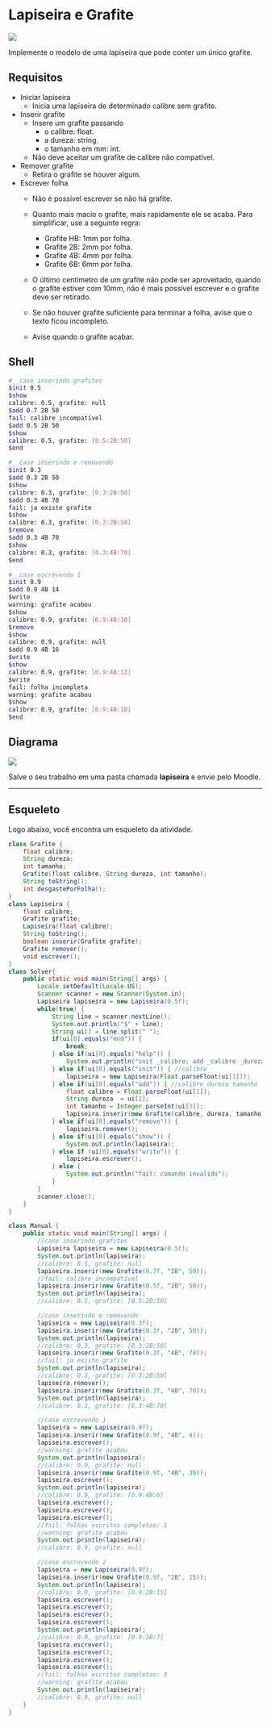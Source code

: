 # Lapiseira e Grafite
![](figura.jpg)

Implemente o modelo de uma lapiseira que pode conter um único grafite.

## Requisitos
- Iniciar lapiseira
    - Inicia uma lapiseira de determinado calibre sem grafite.
- Inserir grafite
    - Insere um grafite passando
        - o calibre: float.
        - a dureza: string.
        - o tamanho em mm: int.
    - Não deve aceitar um grafite de calibre não compatível.
- Remover grafite
    - Retira o grafite se houver algum.
- Escrever folha
    - Não é possível escrever se não há grafite.
    - Quanto mais macio o grafite, mais rapidamente ele se acaba. Para simplificar, use a seguinte regra:
        - Grafite HB: 1mm por folha.
        - Grafite 2B: 2mm por folha.
        - Grafite 4B: 4mm por folha.
        - Grafite 6B: 6mm por folha.
        
    - O último centímetro de um grafite não pode ser aproveitado, quando o grafite estiver com 10mm, não é mais possível escrever e o grafite deve ser retirado.
    - Se não houver grafite suficiente para terminar a folha, avise que o texto ficou incompleto.
    - Avise quando o grafite acabar.


## Shell

```bash
#__case inserindo grafites
$init 0.5
$show
calibre: 0.5, grafite: null
$add 0.7 2B 50
fail: calibre incompatível
$add 0.5 2B 50
$show
calibre: 0.5, grafite: [0.5:2B:50]
$end
```

```bash
#__case inserindo e removendo
$init 0.3
$add 0.3 2B 50
$show
calibre: 0.3, grafite: [0.3:2B:50]
$add 0.3 4B 70
fail: ja existe grafite
$show
calibre: 0.3, grafite: [0.3:2B:50]
$remove
$add 0.3 4B 70
$show
calibre: 0.3, grafite: [0.3:4B:70]
$end
```

```bash
#__case escrevendo 1
$init 0.9
$add 0.9 4B 14
$write
warning: grafite acabou
$show
calibre: 0.9, grafite: [0.9:4B:10]
$remove
$show
calibre: 0.9, grafite: null
$add 0.9 4B 16
$write
$show
calibre: 0.9, grafite: [0.9:4B:12]
$write
fail: folha incompleta
warning: grafite acabou
$show
calibre: 0.9, grafite: [0.9:4B:10]
$end
```


## Diagrama

![](diagrama.png)

Salve o seu trabalho em uma pasta chamada **lapiseira** e envie pelo Moodle.

***
## Esqueleto

Logo abaixo, você encontra um esqueleto da atividade.

<!--FILTER Solver.java java-->
```java
class Grafite {
    float calibre;
    String dureza;
    int tamanho;
    Grafite(float calibre, String dureza, int tamanho);
    String toString();
    int desgastePorFolha();
}
class Lapiseira {
    float calibre;
    Grafite grafite;
    Lapiseira(float calibre);
    String toString();
    boolean inserir(Grafite grafite);
    Grafite remover();
    void escrever();
}
class Solver{
    public static void main(String[] args) {
        Locale.setDefault(Locale.US);
        Scanner scanner = new Scanner(System.in);
        Lapiseira lapiseira = new Lapiseira(0.5f);
        while(true) {
            String line = scanner.nextLine();
            System.out.println("$" + line);
            String ui[] = line.split(" ");
            if(ui[0].equals("end")) {
                break;
            } else if(ui[0].equals("help")) {
                System.out.println("init _calibre; add _calibre _dureza _tamanho; remove; write _folhas");
            } else if(ui[0].equals("init")) { //calibre
                lapiseira = new Lapiseira(Float.parseFloat(ui[1]));
            } else if(ui[0].equals("add")) { //calibre dureza tamanho
                float calibre = Float.parseFloat(ui[1]);
                String dureza  = ui[2];
                int tamanho = Integer.parseInt(ui[3]);
                lapiseira.inserir(new Grafite(calibre, dureza, tamanho));
            } else if(ui[0].equals("remove")) {
                lapiseira.remover();
            } else if(ui[0].equals("show")) {
                System.out.println(lapiseira);
            } else if (ui[0].equals("write")) {
                lapiseira.escrever();
            } else {
                System.out.println("fail: comando invalido");
            }
        }
        scanner.close();
    }
}

class Manual {
    public static void main(String[] args) {
        //case inserindo grafites
        Lapiseira lapiseira = new Lapiseira(0.5f);
        System.out.println(lapiseira);
        //calibre: 0.5, grafite: null
        lapiseira.inserir(new Grafite(0.7f, "2B", 50));
        //fail: calibre incompatível
        lapiseira.inserir(new Grafite(0.5f, "2B", 50));
        System.out.println(lapiseira);
        //calibre: 0.5, grafite: [0.5:2B:50]

        //case inserindo e removendo
        lapiseira = new Lapiseira(0.3f);
        lapiseira.inserir(new Grafite(0.3f, "2B", 50));
        System.out.println(lapiseira);
        //calibre: 0.3, grafite: [0.3:2B:50]
        lapiseira.inserir(new Grafite(0.3f, "4B", 70));
        //fail: ja existe grafite
        System.out.println(lapiseira);
        //calibre: 0.3, grafite: [0.3:2B:50]
        lapiseira.remover();
        lapiseira.inserir(new Grafite(0.3f, "4B", 70));
        System.out.println(lapiseira);
        //calibre: 0.3, grafite: [0.3:4B:70]

        //case escrevendo 1
        lapiseira = new Lapiseira(0.9f);
        lapiseira.inserir(new Grafite(0.9f, "4B", 4));
        lapiseira.escrever();
        //warning: grafite acabou
        System.out.println(lapiseira);
        //calibre: 0.9, grafite: null
        lapiseira.inserir(new Grafite(0.9f, "4B", 30));
        lapiseira.escrever();
        System.out.println(lapiseira);
        //calibre: 0.9, grafite: [0.9:4B:6]
        lapiseira.escrever();
        lapiseira.escrever();
        lapiseira.escrever();
        //fail: folhas escritas completas: 1
        //warning: grafite acabou
        System.out.println(lapiseira);
        //calibre: 0.9, grafite: null

        //case escrevendo 2
        lapiseira = new Lapiseira(0.9f);
        lapiseira.inserir(new Grafite(0.9f, "2B", 15));
        System.out.println(lapiseira);
        //calibre: 0.9, grafite: [0.9:2B:15]
        lapiseira.escrever();
        lapiseira.escrever();
        lapiseira.escrever();
        lapiseira.escrever();
        System.out.println(lapiseira);
        //calibre: 0.9, grafite: [0.9:2B:7]
        lapiseira.escrever();
        lapiseira.escrever();
        lapiseira.escrever();
        lapiseira.escrever();
        //fail: folhas escritas completas: 3
        //warning: grafite acabou
        System.out.println(lapiseira);
        //calibre: 0.9, grafite: null
    }
}
```
<!--FILTER_END-->

